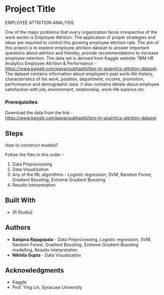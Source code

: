 # Project Title

EMPLOYEE ATTRITION ANALYSIS


One of the major problems that every organization faces irrespective of the work sector is Employee Attrition. The application of proper strategies and ideas are required to control this growing employee attrition rate. The aim of this project is to explore employee attrition dataset to answer important questions about attrition and thereby, provide recommendations to increase employee retention. The data set is derived from Kaggle website “IBM HR Analytics Employee Attrition & Performance - https://www.kaggle.com/pavansubhasht/ibm-hr-analytics-attrition-dataset. The dataset contains information about employee’s past work-life history, characteristics of his work, position, department, income, promotion, performance and demographic data. It also contains details about employee satisfaction with job, environment, relationship, work-life balance etc.


### Prerequisites

Download the data from the link - https://www.kaggle.com/pavansubhasht/ibm-hr-analytics-attrition-dataset

## Steps

How to construct models?

Follow the files in this order - 
1. Data Preprocessing
2. Data Visualization
3. Any of the ML algorithms  - Logistic regression, SVM, Random Forest, Gradient Boosting, Extreme Gradient Boosting
4. Results Interpretation


## Built With

* [R Studio]

## Authors

* **Sanjana Rajagopala** - Data Preprocessing, Logistic regression, SVM, Random Forest, Gradient Boosting, Extreme Gradient Boosting modelling, Results interpretation
* **Nikhila Gupta** - Data Visualization

## Acknowledgments

* Kaggle
* Prof. Ying Lin, Syracuse University

